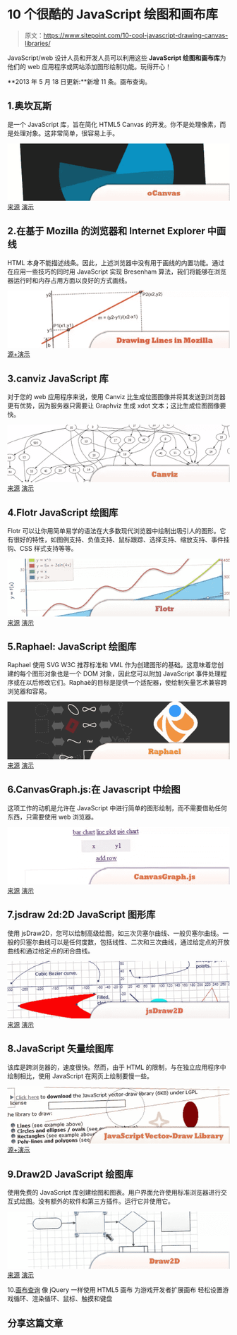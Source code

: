 # 10 个很酷的 JavaScript 绘图和画布库

> 原文：<https://www.sitepoint.com/10-cool-javascript-drawing-canvas-libraries/>

JavaScript/web 设计人员和开发人员可以利用这些 **JavaScript 绘图和画布库**为他们的 web 应用程序或网站添加图形绘制功能。玩得开心！

**2013 年 5 月 18 日更新:**新增 11 条。画布查询。

## 1.奥坎瓦斯

是一个 JavaScript 库，旨在简化 HTML5 Canvas 的开发。你不是处理像素，而是处理对象。这非常简单，很容易上手。

 [![oCanvas](img/18a997b5b4a4a26c23b2117b63a18d30.png)](http://ocanvas.org/) 
[来源](http://ocanvas.org/)
[演示](http://ocanvas.org/demos/1)

## 2.在基于 Mozilla 的浏览器和 Internet Explorer 中画线

HTML 本身不能描述线条。因此，上述浏览器中没有用于画线的内置功能。通过在应用一些技巧的同时用 JavaScript 实现 Bresenham 算法，我们将能够在浏览器运行时和内存占用方面以良好的方式画线。

 [![Drawing lines in Mozilla](img/8153ddcba142b2a82415a9927e755556.png)](http://www.codeproject.com/KB/scripting/javascriptlinedrawing.aspx) 
[源+演示](http://www.codeproject.com/KB/scripting/javascriptlinedrawing.aspx)

## 3.canviz JavaScript 库

对于您的 web 应用程序来说，使用 Canviz 比生成位图图像并将其发送到浏览器更有优势，因为服务器只需要让 Graphviz 生成 xdot 文本；这比生成位图图像要快。

 [![canviz JavaScript library](img/83c6b6520c1ba4b3e6c022420e8d6e43.png)](http://code.google.com/p/canviz/) 
[来源](http://code.google.com/p/canviz/)
[演示](http://www.ryandesign.com/canviz/)

## 4.Flotr JavaScript 绘图库

Flotr 可以让你用简单易学的语法在大多数现代浏览器中绘制出吸引人的图形。它有很好的特性，如图例支持、负值支持、鼠标跟踪、选择支持、缩放支持、事件挂钩、CSS 样式支持等等。

 [![Flotr ](img/151f7a5bb80182494a672a172de15662.png)](http://solutoire.com/flotr/) 
[来源](http://solutoire.com/flotr/)
[演示](http://solutoire.com/flotr/docs/)

## 5.Raphael: JavaScript 绘图库

Raphael 使用 SVG W3C 推荐标准和 VML 作为创建图形的基础。这意味着您创建的每个图形对象也是一个 DOM 对象，因此您可以附加 JavaScript 事件处理程序或在以后修改它们。Raphaë的目标是提供一个适配器，使绘制矢量艺术兼容跨浏览器和容易。

 [![Raphael](img/b8077efa3b85016af65147844abc4eb2.png)](http://raphaeljs.com/) 
[来源](http://raphaeljs.com/)
[演示](http://raphaeljs.com/animation.html)

## 6.CanvasGraph.js:在 Javascript 中绘图

这项工作的动机是允许在 JavaScript 中进行简单的图形绘制，而不需要借助任何东西，只需要使用 web 浏览器。

 [![CanvasGraph.js](img/fda52002cea5270974e202f8e9b62c72.png)](http://www.liquidx.net/canvasgraphjs/) 
[来源](http://www.liquidx.net/canvasgraphjs/)
[演示](http://media.liquidx.net/static/canvasgraph/dynamic.html)

## 7.jsdraw 2d:2D JavaScript 图形库

使用 jsDraw2D，您可以绘制高级绘图，如三次贝塞尔曲线、一般贝塞尔曲线。一般的贝塞尔曲线可以是任何度数，包括线性、二次和三次曲线，通过给定点的开放曲线和通过给定点的闭合曲线。

 [![jsDraw2D](img/9a622a50bc24f2070e1746294eacbdde.png)](http://jsdraw2d.jsfiction.com/) 
[来源](http://jsdraw2d.jsfiction.com/)
[演示](http://jsdraw2d.jsfiction.com/#demo)

## 8.JavaScript 矢量绘图库

该库是跨浏览器的，速度很快。然而，由于 HTML 的限制，与在独立应用程序中绘制相比，使用 JavaScript 在网页上绘制要慢一些。

 [![JavaScript Vector-Draw Library](img/f3cced71528a0d5e2dd7c52300dc555a.png)](http://www.c-point.com/javascript_vector_draw.htm) 
[源+演示](http://www.c-point.com/javascript_vector_draw.htm)

## 9.Draw2D JavaScript 绘图库

使用免费的 JavaScript 库创建绘图和图表。用户界面允许使用标准浏览器进行交互式绘图。没有额外的软件和第三方插件。运行它并使用它。

 [![Draw2D ](img/a51fa4b0956c769a2587c554dd59ffb4.png)](http://draw2d.org/draw2d/) 
[来源](http://draw2d.org/draw2d/)
[演示](http://draw2d.org/draw2d/resources/demo/demo/index.html)

10.[画布查询](http://canvasquery.com/)
像 jQuery 一样使用 HTML5 画布
为游戏开发者扩展画布
轻松设置游戏循环、渲染循环、鼠标、触摸和键盘

## 分享这篇文章